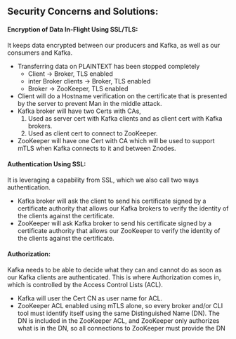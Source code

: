 ## Security Concerns and Solutions:
#### Encryption of Data In-Flight Using SSL/TLS:
It keeps data encrypted between our producers and Kafka, as well as our consumers and Kafka.
- Transferring data on PLAINTEXT has been stopped completely
  - Client -> Broker, TLS enabled
  - inter Broker clients -> Broker, TLS enabled
  - Broker -> ZooKeeper, TLS enabled
- Client will do a Hostname verification on the certificate that is presented by the server to prevent Man in the middle attack.
- Kafka broker will have two Certs with CAs, 
  1. Used as server cert with Kafka clients and as client cert with Kafka brokers.
  2. Used as client cert to connect to ZooKeeper.
 - ZooKeeper will have one Cert with CA which will be used to support mTLS when Kafka connects to it and between Znodes.

#### Authentication Using SSL:
It is leveraging a capability from SSL, which we also call two ways authentication.
- Kafka broker will ask the client to send his certificate signed by a certificate authority that allows our Kafka brokers to verify the identity of the clients against the certificate.
- ZooKeeper will ask Kafka broker to send his certificate signed by a certificate authority that allows our ZooKeeper to verify the identity of the clients against the certificate.

#### Authorization:
Kafka needs to be able to decide what they can and cannot do as soon as our Kafka clients are authenticated. This is where Authorization comes in, which is controlled by the Access Control Lists (ACL).
- Kafka will user the Cert CN as user name for ACL.
- ZooKeeper ACL enabled using mTLS alone, so every broker and/or CLI tool must identify itself using the same Distinguished Name (DN). The DN is included in the ZooKeeper ACL, and ZooKeeper only authorizes what is in the DN, so all connections to ZooKeeper must provide the DN
